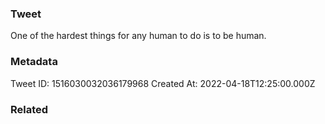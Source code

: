 ### Tweet
One of the hardest things for any human to do is to be human.

### Metadata
Tweet ID: 1516030032036179968
Created At: 2022-04-18T12:25:00.000Z

### Related

